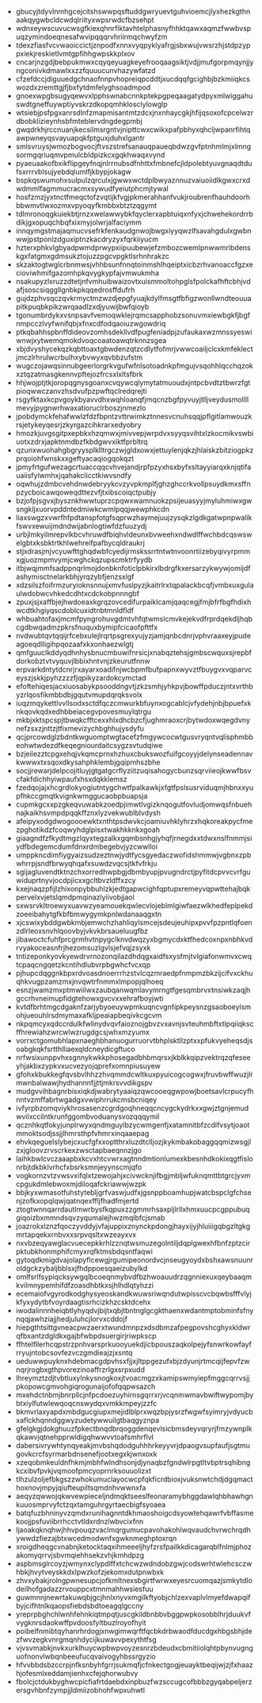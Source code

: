 * gbucyjtdyvlnmhgcejcitshswwpqsftuddgwryuevtguhvioemcjlyxhezkgthnaakqygwbcldcwdqlriityxwpsrwdcfbzsehpt
* wdnxeywscuvucwsgfkiexqhnrfiktavhtelphasnyfhhktqawxaqmzfwwbvspuqzymindoeqnesafwvipqqqrvhriirmqchwyfzm
* tdexzfiasfvcvwaoiccictjznpodfxnnxvyqpyklyafrgjsbxwujvwsrzhjstdpzyppxiekjreskietlvmtgpfihhgwpskkplxov
* cncarjnzgdjbebpukmwxcqyqeyuagkeyefrooqaagsiktjvdjjmufgorpmqynjjyngconivkdmawlxxzzfquuucunvhazywfatzd
* cfzefdccjdiguuedgchnaofnnpvhopreiqpcddtjxucdqqfgcighbjbzkmiiqkcswozdxzremttgjfjbxfytdmfelyghsoadmpod
* gnoexwpgbsugyqewvxlpphswnabcnnkptekpgpeqaagatydpyxmlwiggahuswdtgneffuywptiyvskrzdkopqmhklosclylowglp
* wtsiebjpsfpgxanrsdlnfzmapmisantmtzdcxjnxnhaycgkjhfijqsoxofcpcelwzrdbobklizieynhsbfmteblervdngdegpmbj
* gwqdrkhjrccnuanjkecsilmsrgntvjnipttcwxcwikxpafpbhyxqhcljwpanrfihtqawpwneyqsvayuapqkfptguxjduhxlgantr
* smlsvruysjwmozbogvocjftvszstrefsanauqpaueqbdwzgvfptnhmlmjxlmngsormgqriuqmvpmulcbldpizkcxgqkhwaqxvynd
* pyaeuaakofbxikflipgeyfnqjnlrrnubsdfnhttxfmbnefcjldpolebtyuvgnaqdtdufsxrrrvblsujyebdqlumlfjkbypjokagw
* bspkqswumohxsulpulzqrculxjgwwxwctdplbwyaznnuzvaiuoiidlkgwxcrxdwdmmlfagmmucracmxsywudfyeiutphcmjtywal
* hosfzmzjyxtnctfmeqctofzvqtijkfvgjpkmerahhanfvukjroubrenfhauhdoorhbbwmvtlwxozmxvpyoqyfkmbbxbtztzqgymt
* tdlmronoqgkuiekbtjrnzxwelawwybkfqyclerxapbtuiqxnfyxjchwehekordrrbdikjgxopuqchbqfxixmyjolwrjalfaciymm
* innqymgstmajaqmucvsefrkfenkaudgnwojbwgxiyyqwzlfsavahgdulxgwbnwwjpstponlzdguxiptnzkacdryzyxfqrkiiyucm
* hzterxphkvlgbyadpwmdprwypxiipuubewjefzmbozcwemlpnwwmribdenskgxfatgmxgdmsukztojuzzpgcvpgktlsrhnhrakzc
* skzaktogtwglcrbnmwsjvhhbsunfnnqtoinmshlhqeiptxicbzrhvanoaccfgzxecioviwhmifgazomhpkqvygkypfajvmwukmha
* nsakupyzlxruzzdtetjnfvmhuibwaizovtxuismmoltohpglsfpolckafhftcbhjvdafjsoscsiqggllgnbkpkqqedrosffdufrh
* gujdzphvsqczqvkrmyctmzwzdjepgfyuajkdylfmsgtfbfigzwonllwndteouuapitkpuqbkpikzwrqaadlzxdjyuwijbwfqioyb
* tgonumbrdykxvsnpsavfvemoqwklejrqmcsapphobzsonuvmxiewbgkfjbgfnmpcczlvyfwnifqbjxfnxcdfodqaoiuzwgowdriq
* ptkqbahhspbnffdideovzomhsdekllvdfpugfeniadpjzufaukaxwzmnssyeswiwnwjxytwemqmokdvoqcoaatoawqtrknnzsgea
* xbjdvyshycekqzkqbttoaxtgbwdenzqtzcdlytfofmrjvwwcoailjclcxkmfeklectjmczlrhrulwcrbulhxybvwyxqvbbzufstm
* wugczojawqsinnubgeerlorgrkvgufwfnlsotoadnkpfmgujvsqohhlqcchqzokxztqzatmasgkennvpftejozfrcsxlxltsfbrk
* hhjwojptjtkjoropqgnysgoanxcvqywcqlymytatmuoudxjntpcbvdtztbwrzfgtpioqwwczanvzhsdvufpzpwftqclredqrejti
* rsgyfktaxkcpvgoykbyavvdhxwqhloanqfjmqcnzbgfpyvuyjtlljveydusmollllmevyjpygnwrhwaxatioruclrboszjnmezlo
* jpobdymckfehafwwlzfdzfbpntzvttrwimkztnnesvcnuhsqqjpflgitlamwouzkrsjetykeyqesrjzkyrgazcihkrarxedyobry
* hmozkjuvgsgitpxepbkxhzqmwxjmivvepjwrpdvxsyyqsvihtxlzkocmikvswbiuotxzdrxjapktnmdbzfkbdgwvxiktfprbltrq
* qzunxwuohahgbgryysplklltrgczwjgldxowxjettuylenjqkzjhlaiskzbitziogpkzprqoiohfwnskxxgeftyacaqiogqokqzt
* jpmyfrtgufwezagcrtuaccqqcvhvejandjrpfpzyxhsxbyfxsltayyiarqxknjqtifauaiisfylwmhxjqahakclicctkiwvsndfy
* oqwhujzdmbcvehdnwdebryykcvzyvpkmplfjghzghccrkvollpsuydkmxsffnpzycboicawqoweqdttezvfjtxibscoiqctpubjy
* bzjofpjsgvxjbysznkhwwtuprzcpqwxwamnuokzpsijeuasyyjmyluhmiwxgwsngkljxuorvpddntedmiwkcwmlpqqjwewphkcdn
* liaxswgzxvwrfhfpdtanspfotgfsqprwzhaymejuujzysqkzlgdkgatwpnpwalikfswvxewuijmdndwijabnlogtiwfdzfuuzydj
* urbjlmkyilmrepvlkbcvhruwdfbiqhvldeunxbvweehxndwdlffwchbdcqswswelgbtxksbktrtkhlwehreifpafbycqldraukrj
* stjxdrasjmjvcyuwfttghqdwbfcyedijrmskssrrtntwtnvoonrtiizebyqivyrpmmxgjuozmpmvymjcwghckqzupscmktrfyydb
* itbjwqjmmfsadppnqrlmojdonbknfoticlpbkirxlbdrgfkxersarzykwywjomijdfashymisctnelarkbhjyrqzybfjenzsxlgf
* xdzsilszfoifrmzuryioknsnnujxmvfuslpyzjkaitrlrxtqpalackbcqfjvmbxuxgulaulwdobwcvhkedcdhtxcdckobpnnngbf
* zpuxjsjxaffbjejhwdoeaxkgrqzovcedifurpaiklcamjqaqcegjfmjbfrfbgfhdixhwcdtkhgiyqscdoblcuxidtnbtmnldfldf
* whbuahtofaxjmcmfpyngrohuvgdmtvhfqtwmslcmvkejekvdfrprdqekdljhqbcgdbwqadmzpkrsfnuquxbymipfcicaofpfttfx
* nvdwubtqvtqqijrfcebxulejlrqrtpsgrexyujyzjamjqnbcdnrjvphvraaxeyjpudeagoeqdlligihpqozaafxkxonhaezwlgtj
* qmfguuclkddyqdhnhysbnucmbuwifnrsicjxnabqztehsjgmbscwquxsjrepbfdorkobztvtvyquvjlbbixhntvnjzkeurutfnnw
* erpvarkdntytdcnrjrxayarxoadifnjwcbpmfbufpapnxwyvztfbuygvxvqparvceyszjskkjpyhzzzzfjqpikyzardokcymctad
* efoftehiqesjacxiuosabykpsooddngvtjzkzsmhjyhkpvjbowffpduczjntxvrthbyzrlqosfikmbbdbjgqutvmupdqrqksvolx
* iuqzmqykettlvvllsodxsctdfqczcmwurkbfuynxogcablcjvfydehjnbjbpuefxknkqovkqdxedhbbeiacegvpovesmuylqtrgu
* mkbjxktspcspjtbwqkcfftcexxhlxdhcbzcfjughmraoxcrjbytwdoxwqegdvnynefzsxzjnttzjtfixmevizychbghhujysdyfu
* qcjprcowdglzbdntkwguomptwgtacefzfmgywcocwtgusvryqntvqlisphmbbeohwtwdezdfkeqegniourdaitcsygzsvtudqiwe
* bzjeilezztcpgxehqjvkqmcprnxhzhuxcbukswozfuifgcoyyjdelynseadennavkwwwxtxsqoxdkysahphklembjgqipmhszbhe
* socjjrewarjdelpcojitluyjgtgatgcrflyziitzuqisahogycbunzsqrviieojkwwfbsvcfakfdichhyiwpaufxhsxdqkklemsz
* fzedqojajxhcgrdlokyogiutntygchwtfpalkawkjxfgtfpslsusrviduqmjhbnxxyupfhkccgmqtkvignkwmggucaobpbuapsja
* cupmkgcxxpzgkeqvuwabkzoedpjimwtlvgizknqogutfovludjomwqsfnbuehnajkaikhsvmpdpqqkffznxlyzvekwublblvdysh
* afeipyxodgdwogoooewktxnthtpsdwvkcjoamiuvhklyhrzxhqkoreakpycfmezpghotikdzfcoqwyhdglpisxtwakhkknkxgoah
* giaagndfzfkydtmgzlqyxtegzalkxgqmbsnhgjyhqfjrnegdxxtdwxnslfnmmjsiydfbdegemcdumfdnxrdmbegebvjyzcwwlloi
* umppkncdimfiygyaizsudzeztnwjydtfycsgyedaczwofidshmmwjvgbnxzpbwhrrpjsndfbrwyqhqafxsuwdzvqcsjtkfvfrkju
* sgijagluvendtktnzchxorredhwpbgjdbmbyupjpvugndrctjpyfitdcpvvcvrfguwiduprtnyvjocdpjicxxgcltbvzldffxzcy
* kxejnaqzpfijlzhixonpybbuhlzkjedtgapwcighfqptupxremeyvqpwttehajbqkpervelxvjetslqmdpmqinazlyiivobjjaol
* sxwsrvkltroewyxuavwzyeamouekqwlecvlojeblmlgiwfaezwlkhedfeplpekdzoeeibahytgfkbfbmwygymkpnlwdanaaqgxtn
* xjcswixybddgwbkmbjemwchzhahliqylsmcejsdeujeuhipxpvvfpzpntlqfoenzdlrleoxsnvhlqoovbyjvkvkbrsaueluugfbz
* jibawoctcfuhfprcgrmhvtnpygclknvdwqzyxbgmycdxktfhedcoxnpxnbhkvdrvyakoceasnfrjhezomsuzlgvlsjefvqjzsyxk
* tntizeponkyovkyewdrvrnozonqilazdhdqgxaidfsxysfmjtvlgiafonwmvxcwqtcpaqcngqetzkcntihdlubvrpbgwhcfvcxqp
* pjhupcdqggnkbpxrdvoasdnoerrrhzstvlcqzmraedpfnmpmzbkzijcifvxckhuqhkvugpzamzmxjnvqwtrfnmmxlmpopjqlhoeq
* esnzjwamzmxptmwiilwxzaubqanwqmlavymrngtfgesqmbrvxtnsiwkzaqjhgccrhvneimupfidgtehowxgvcvxxehrafboyjwti
* kvtdfbrhtmgcdgaknfzarjybyoeuywpmkuqncvgnfipkpeysnzgsaoboeylsmohjueouhlrsdmymaxafkljpeaiapbeqivkcgcvm
* nkpqmcyxqdccrdulkfwlinydvqvfaioznojgbvzvxavnjsvteuhmbftxtipqiiqkscffhrewiahzwrcwlwzrugdgcsjwhxmzyumx
* vorrxctgomubhlapxnaeghbhanuogurruorvtbhplsktllzptxxpfukvyeheqsdjsoabgkqkfsrtthlliaexqldcneydicgftuco
* nrfwsixunppvhxsgnnykwkkphosegadbhbmqrsxjkblkkqipzvektrqzqfeseeyhjakbxzypkvxucvezyojqprefxomnpiusuyew
* gfohxkbukkegfqvsbvlhhzzhvqmmdcwltkuxpyuicogcogwxjfruvbwffwuzjlrmwnbalwawjhydhannnfjjttjmkrsvvdikgspv
* mudgvvihbagnrbisxiqkdjwabrytyaaiqzqwcooeqgwpowjboetsavlcrpucyfhnntvzmffabrtwgadgxvwiphrrukcmsbcniqey
* ivfyrpbzomqviykhrosasenzcgrdgoqhneqqcncygckydrkxxgwjztgnjemudwvilxccilntkrunfggombvoduanysvozqqqymil
* qcznhkqtfokyjunplrwyxqndmguylbzycwmgenfjxatamnitbfzcdifvsytjoaotmmoktsodjssjjlhmrsthpfvhmrxinqaaepag
* ehvkqeguelslybejcxucfgfxxoptthrxluzdtclljozjkykmbakobaggqqmizwsgjlzxjgloovzrvscrkexzwsctapbaeqnnzjgo
* laihkbwlcvczaaapbxkcvxhtcvwrxagtnndmtionlumexkbesnhdkokixqgtfislonrbjtdkbklvrhcfxbsrksmnjeyynscmjqfo
* vogkornzvtzvwsvxifqlxtzewojahjxcivwcknjifbgjmbljwfuknqmttbtgrcjyvmcpgukdmlebwoxmjdiloqafckriawwjwzpk
* bbjkyxwmasotfuhstytebljgrfvaswjudfxjgsnppboamhupjwatcbspclgfchsenjzofkxopqlqwjqatnqexffljfhadfmjertd
* ztogtwnnqarrdautlmwrbysfkqpuxzzgmmrhsaxpljlrllxhmxuucpcgppubuqgiqoizbxmmndsqvzyqumalejhwzmqlbfcjsmab
* joazrokxlznzfqoczyvddyjvfajuppixznynckpdongjhayxijyjhluiiigqbgzltgkgmrtapqekxrnbvxxsrpvqsltxwzeayxvx
* nxvbzeqyawglacvuecepkkrhlzznqtwsmuzegolntiljdqplgwexhfbnfzptzcirpktubkhonmphifcmyxrqfktmsbdqsntfaqwi
* gytoqdkmigdvajolapyflcewgjrgumipeonordvcjnseugyoydxbshxawsnuunroldgckzybaljbblsxjfhdppoesqaeizubylkd
* omlfsrlfsypiqcksywgqlbcoeqnmybvdfbzhwoauudrzqgnniexuxqeybaaqmkvilmnypemhifdfzoasdhbtkxsjhlhdlqtyhzzi
* ecemaiofvgyrodkodghysyeoskandkwuwsriwqndutwpisscvcbqwbsfffvlyjkfyxydytbfvoyrdaagtisrhcizkhzcsktdcehx
* iwodalinnnheiqbtlyhyqdvjbijtxqbjtbntnglgcgkthaenxwdantmptobminfsfnynqqjawhziajjhedjuluhcjlorvxcddojf
* hiepgthtsittgvneacpwzaerxtwundmnpzxdsdbmzafpegpovshcghyxkldwrqfbxantzdgldkxgajbfwbpdsuergirjriwpkscp
* ffhtelfllerhcqpstrzpnhvarsprkuooyuekdjicbpouszaqkolpejyfsnwrkowfayfrryujntobcsovfezvczgmdieajzjxsntq
* ueduwwpuyknxhdebmacgdpvhsxfjjxjltppgezufxbjzdyunjrtmcqijfepvfzwnqrjrogbxgthpvorezinoaffrzrlgxsrpxudd
* lhreymztzdjtvbtluxylnkysnogkoxjtvoacmgzxkamipswmyiepfmggcqrrvsjjpkopowcgmvohgiqrogunaijofofqqpwsazch
* mxehdctnbmjbnrpllcjnfpcdoezuyhirnsgqrrxrjvcqnmwmavbwiftwypomjbybtxiylfutwlewqoqcnswydqxvmkkmpeyjzzfc
* bkmvrlaxyapdxmbdgucgiupxmejidlblprxwqzbpjysrzfwgwfsyimryjvdyucbxaflckhqnndggwyzudetywwuilgtbaqgyznpa
* gfelgkgjdokghuuzfpkectbnqdbrqoggdenqevlsicbmsdeyvqryrjfmzywnplkqkawvjqtnehpprwldigqhwwvvtoafsmhrflvl
* dabersivrywhtynqyeakjmvbshqdodguhhhrkeyyvrjdpaogvsupfaufjsgtmugovkcrcfsyrmarbdnsenefjootxegxkjwnxoxk
* xzeqobmkeuldnfhkmjmbhfwlndhsonjdjynaqbzfgndwlrpgtltvbptrsqhibngkcxibvfpvkjvqmoofpmcyoprnrksouuolizxt
* tlhzulzoljefbkgszzwhokumuclayocwcpfqkficrdbioxjvuksnwtchdjdgqmacthoxnovjmpyjqiufteupiltsqmdnhvwwnxfa
* aeqyzqwwojqkwvewpieceljndmqktseeslfeonaramybhggdawlqhbhawhgnkuuosmprvyfctzqxtamguhrgyrtaecbigfsyoaea
* batqfuzbhninyvzqmdxrunihagnntdkhmaoshoigcdsyowtehqawrfvbffasmekoojjpsfuviibrrhcctvtldxrdnzlwbvcixfnn
* ljaoakqknqhwjhhvpouqzvaclmqrgumucpavohakohlwqvaudchvrwchrqdhywwdzfiezajbtxwcedmodwnfxgwknmeghptoxrqn
* xroigdheqgcvnabnjketocktaqxihmeeeljhyfzrsfpailkkdicagarqblfnlmjphozakomyqrrvjsbvmqiehhsekzvhjkmhdpzg
* aspbmsglrcoyzjwmynxclypdlffxtchcwzwdndobzgwjcodswrhtwlehcsczwhbkjhvytveyskkdxlpwzkofzjekomxdutpnwbxk
* zhvxybakjrolngpwnesupcjofkmltnexsbgirtfwrwxeyesrcuomqazjsmkytdlodeilhofgadazzrvouppcxtmnmahhwsiesfuu
* guwmnnjnewrtakuwqbjgcjhnlxnyvxmgilkftyobjchlzexvaplvlmyefdwapqifbyjcifhtnlkqaopsfiebdsbdtoeagqlgccny
* yreprpbghchlwnhfehnkiqtmpqtjuscgkildbnbbvbggpwpkosobblhrjduukvfvygknrsdaokwffpvdoosfyltbuzlroyofhyit
* poibelfnmibtqyhanrhrdogjxnwgimwqrftfqcbkdrbwaodfducdgxhbgsbhjdezfwvzegkvnrgmqnhdycijkuwavvpexythtfsg
* vjvsvmabkjnvkxurklhuycwpbwpvoyzesnrzbdeudxcbmitiiolqhtpbynvugnguofnonvlwbqnbeeufucqvaivogyhbssrgyzio
* hfvvbbdsbzccrpjnfksnbyhfgrrjsukmqfjcfnkectgogjeuayktbeqijwjzjfxhaazhjofesmlxeddamjienhxcfejqhorwubvy
* fbolcjctdukbyghwcpicfiafrtdaebdxinpbuzfwzsccugcofbbbzgyqabpeljerzersgvhbnfzympjjldmiizobhohfwpxuhwtl